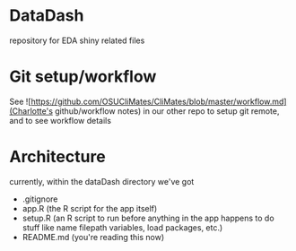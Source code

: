 # DataDash
repository for EDA shiny related files

# Git setup/workflow

See ![https://github.com/OSUCliMates/CliMates/blob/master/workflow.md](Charlotte's github/workflow notes) in our other repo to setup git remote, and to see workflow details

# Architecture
currently, within the dataDash directory we've got

* .gitignore
* app.R (the R script for the app itself)
* setup.R (an R script to run before anything in the app happens to do stuff like name filepath variables, load packages, etc.)
* README.md (you're reading this now)

